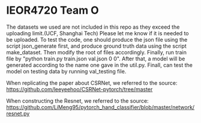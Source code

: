 # IEOR4720 Team O
The datasets we used are not included in this repo as they exceed the uploading limit.(UCF, Shanghai Tech) Please let me know if it is needed to be uploaded. To test the code, one should produce the json file using the script json_generate first, and produce ground truth data using the script make_dataset. Then modify the root of files accordingly. Finally, run train file by "python train.py train.json val.json 0 0". After that, a model will be generated according to the name one gave in the util.py. Finall, can test the model on testing data by running val_testing file.

When replicating the paper about CSRNet, we referred to the source:
https://github.com/leeyeehoo/CSRNet-pytorch/tree/master

When constructing the Resnet, we referred to the source:
https://github.com/LiMeng95/pytorch_hand_classifier/blob/master/network/resnet.py
